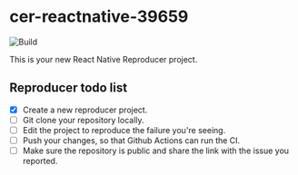 # cer-reactnative-39659

![Build](https://github.com/reprodu/cer-reactnative-39659/workflows/Pre%20Merge%20Checks/badge.svg)

This is your new React Native Reproducer project.

## Reproducer todo list

- [x] Create a new reproducer project.
- [ ] Git clone your repository locally.
- [ ] Edit the project to reproduce the failure you're seeing.
- [ ] Push your changes, so that Github Actions can run the CI.
- [ ] Make sure the repository is public and share the link with the issue you reported.
